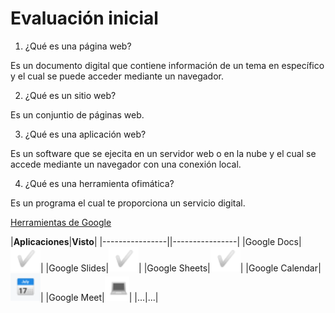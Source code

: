 # Evaluación inicial

1. ¿Qué es una página web?

Es un documento digital que contiene información de un tema en específico y el cual se puede acceder mediante un navegador.

2. ¿Qué es un sitio web?

Es un conjuntio de páginas web.

3. ¿Qué es una aplicación web?

Es un software que se ejecita en un servidor web o en la nube y el cual se accede mediante un navegador con una conexión local.

4. ¿Qué es una herramienta ofimática?

Es un programa el cual te proporciona un servicio digital.

[Herramientas de Google](https://www.google.com/intl/es-419/chrome/browser-tools/ "Herramientas de Google")

|**Aplicaciones**|**Visto**|
|----------------||----------------|
|Google Docs|![Google Docs](https://github.com/RafaelPascualLlorca/SMX2-M8UF1A2/blob/main/Imagen%20tick.PNG "Google Docs")|
|Google Slides|![Google Slides](https://github.com/RafaelPascualLlorca/SMX2-M8UF1A2/blob/main/Imagen%20tick.PNG "Google Slides")|
|Google Sheets|![Google Sheets](https://github.com/RafaelPascualLlorca/SMX2-M8UF1A2/blob/main/Imagen%20tick.PNG "Google Sheets")|
|Google Calendar|![Google calendar](https://github.com/RafaelPascualLlorca/SMX2-M8UF1A2/blob/main/Imagen%20calendario.PNG "Google Calendar")|
|Google Meet|![Google Meet](https://github.com/RafaelPascualLlorca/SMX2-M8UF1A2/blob/main/Imagen%20ordenador.PNG "Google Meet")|
|...|...|

